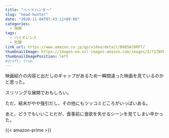 ```yaml
---
title: "ヘッドハンター"
slug: "head-hunter"
date: "2020-11-04T07:43:11+09:00"
categories:
  - 映画
tags:
  - バイオレンス
  - 犯罪
link_url: https://www.amazon.co.jp/gp/video/detail/B085WJ9RFT/
thumbnailImage: https://images-na.ssl-images-amazon.com/images/I/71IWXRBwoxL._SX300_.jpg
thumbnailImagePosition: left
#draft: true
---
```

映画紹介の内容と出だしのギャップがあるため一瞬間違った映画を見ているのかと思った。
<!--more-->
スリリングな展開でおもしろい。

ただ、結末がやや強引だし、その他にもツッコミどころがいっぱいある。

あと、どうでもいいことだが、食事前に食欲を失せるシーンを見てしまい辛かった。

{{< amazon-prime >}}
